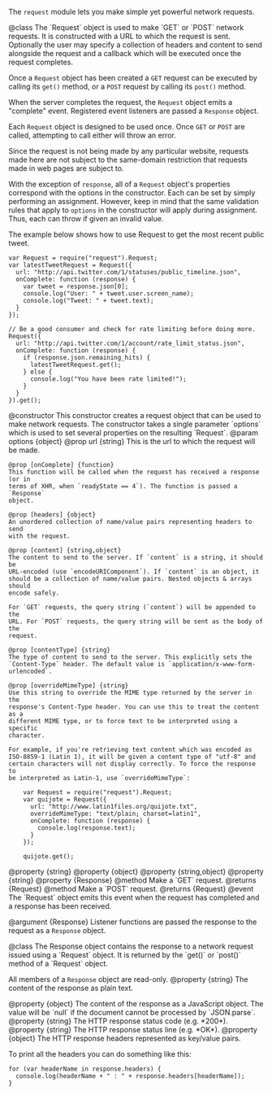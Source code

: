 The `request` module lets you make simple yet powerful network requests.

<api name="Request">
@class
The `Request` object is used to make `GET` or `POST` network requests. It is
constructed with a URL to which the request is sent. Optionally the user may
specify a collection of headers and content to send alongside the request and
a callback which will be executed once the request completes.

Once a `Request` object has been created a `GET` request can be executed by
calling its `get()` method, or a `POST` request by calling its `post()` method.

When the server completes the request, the `Request` object emits a "complete"
event.  Registered event listeners are passed a `Response` object.

Each `Request` object is designed to be used once. Once `GET` or `POST` are
called, attempting to call either will throw an error.

Since the request is not being made by any particular website, requests made
here are not subject to the same-domain restriction that requests made in web
pages are subject to.

With the exception of `response`, all of a `Request` object's properties
correspond with the options in the constructor. Each can be set by simply
performing an assignment. However, keep in mind that the same validation rules
that apply to `options` in the constructor will apply during assignment. Thus,
each can throw if given an invalid value.

The example below shows how to use Request to get the most recent public tweet.

    var Request = require("request").Request;
    var latestTweetRequest = Request({
      url: "http://api.twitter.com/1/statuses/public_timeline.json",
      onComplete: function (response) {
        var tweet = response.json[0];
        console.log("User: " + tweet.user.screen_name);
        console.log("Tweet: " + tweet.text);
      }
    });

    // Be a good consumer and check for rate limiting before doing more.
    Request({
      url: "http://api.twitter.com/1/account/rate_limit_status.json",
      onComplete: function (response) {
        if (response.json.remaining_hits) {
          latestTweetRequest.get();
        } else {
          console.log("You have been rate limited!");
        }
      }
    }).get();

<api name="Request">
@constructor
This constructor creates a request object that can be used to make network
requests. The constructor takes a single parameter `options` which is used to
set several properties on the resulting `Request`.
@param options {object}
    @prop url {string}
    This is the url to which the request will be made.

    @prop [onComplete] {function}
    This function will be called when the request has received a response (or in
    terms of XHR, when `readyState == 4`). The function is passed a `Response`
    object.

    @prop [headers] {object}
    An unordered collection of name/value pairs representing headers to send
    with the request.

    @prop [content] {string,object}
    The content to send to the server. If `content` is a string, it should be
    URL-encoded (use `encodeURIComponent`). If `content` is an object, it
    should be a collection of name/value pairs. Nested objects & arrays should
    encode safely.

    For `GET` requests, the query string (`content`) will be appended to the
    URL. For `POST` requests, the query string will be sent as the body of the
    request.

    @prop [contentType] {string}
    The type of content to send to the server. This explicitly sets the
    `Content-Type` header. The default value is `application/x-www-form-urlencoded`.

    @prop [overrideMimeType] {string}
    Use this string to override the MIME type returned by the server in the
    response's Content-Type header. You can use this to treat the content as a
    different MIME type, or to force text to be interpreted using a specific
    character.

    For example, if you're retrieving text content which was encoded as
    ISO-8859-1 (Latin 1), it will be given a content type of "utf-8" and
    certain characters will not display correctly. To force the response to
    be interpreted as Latin-1, use `overrideMimeType`:

        var Request = require("request").Request;
        var quijote = Request({
          url: "http://www.latin1files.org/quijote.txt",
          overrideMimeType: "text/plain; charset=latin1",
          onComplete: function (response) {
            console.log(response.text);
          }
        });
        
        quijote.get();

</api>

<api name="url">
@property {string}
</api>

<api name="headers">
@property {object}
</api>

<api name="content">
@property {string,object}
</api>

<api name="contentType">
@property {string}
</api>

<api name="response">
@property {Response}
</api>

<api name="get">
@method
Make a `GET` request.
@returns {Request}
</api>

<api name="post">
@method
Make a `POST` request.
@returns {Request}
</api>

<api name="complete">
@event
The `Request` object emits this event when the request has completed and a
response has been received.

@argument {Response}
Listener functions are passed the response to the request as a `Response` object.
</api>

</api>


<api name="Response">
@class
The Response object contains the response to a network request issued using a
`Request` object. It is returned by the `get()` or `post()` method of a
`Request` object.

All members of a `Response` object are read-only.
<api name="text">
@property {string}
The content of the response as plain text.
</api>

<api name="json">
@property {object}
The content of the response as a JavaScript object. The value will be `null`
if the document cannot be processed by `JSON.parse`.
</api>

<api name="status">
@property {string}
The HTTP response status code (e.g. *200*).
</api>

<api name="statusText">
@property {string}
The HTTP response status line (e.g. *OK*).
</api>

<api name="headers">
@property {object}
The HTTP response headers represented as key/value pairs.

To print all the headers you can do something like this:

    for (var headerName in response.headers) {
      console.log(headerName + " : " + response.headers[headerName]);
    }

</api>
</api>
